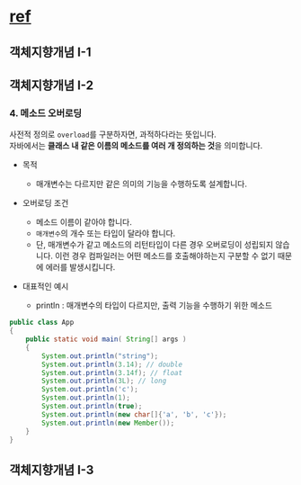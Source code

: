 # [ref](https://github.com/castello/javajungsuk_basic/blob/master/javajungsuk_basic_%EC%9A%94%EC%95%BD%EC%A7%91.pdf)


## 객체지향개념 I-1

## 객체지향개념 I-2

### 4. 메소드 오버로딩
사전적 정의로 `overload`를 구분하자면, 과적하다라는 뜻입니다.  
자바에서는 **클래스 내 같은 이름의 메소드를 여러 개 정의하는 것**을 의미합니다.  

* 목적
  * 매개변수는 다르지만 같은 의미의 기능을 수행하도록 설계합니다.

* 오버로딩 조건
  * 메소드 이름이 같아야 합니다.
  * `매개변수`의 개수 또는 타입이 달라야 합니다.
  * 단, 매개변수가 같고 메소드의 리턴타입이 다른 경우 오버로딩이 성립되지 않습니다. 이런 경우 컴파일러는 어떤 메소드를 호출해야하는지 구분할 수 없기 때문에 에러를 발생시킵니다.

* 대표적인 예시
  * println : 매개변수의 타입이 다르지만, 출력 기능을 수행하기 위한 메소드
```java
public class App 
{
    public static void main( String[] args )
    {
        System.out.println("string");
        System.out.println(3.14); // double
        System.out.println(3.14f); // float
        System.out.println(3L); // long
        System.out.println('c');
        System.out.println(1);
        System.out.println(true);
        System.out.println(new char[]{'a', 'b', 'c'});
        System.out.println(new Member());
    }
}
```

## 객체지향개념 I-3

